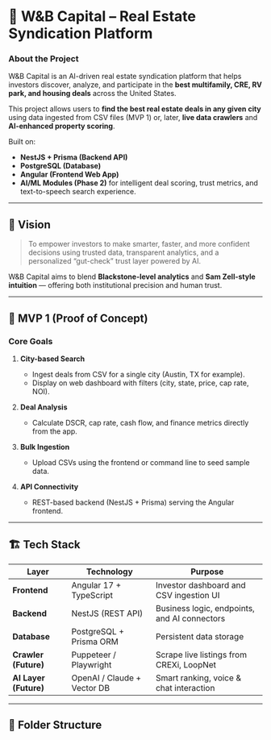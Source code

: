 # 🏢 W&B Capital – Real Estate Syndication Platform

### About the Project
W&B Capital is an AI-driven real estate syndication platform that helps investors discover, analyze, and participate in the **best multifamily, CRE, RV park, and housing deals** across the United States.

This project allows users to **find the best real estate deals in any given city** using data ingested from CSV files (MVP 1) or, later, **live data crawlers** and **AI-enhanced property scoring**.  

Built on:
- **NestJS + Prisma (Backend API)**  
- **PostgreSQL (Database)**  
- **Angular (Frontend Web App)**  
- **AI/ML Modules (Phase 2)** for intelligent deal scoring, trust metrics, and text-to-speech search experience.

---

## 🧠 Vision

> To empower investors to make smarter, faster, and more confident decisions using trusted data, transparent analytics, and a personalized “gut-check” trust layer powered by AI.

W&B Capital aims to blend **Blackstone-level analytics** and **Sam Zell-style intuition** — offering both institutional precision and human trust.

---

## 🚀 MVP 1 (Proof of Concept)

### Core Goals
1. **City-based Search**
   - Ingest deals from CSV for a single city (Austin, TX for example).
   - Display on web dashboard with filters (city, state, price, cap rate, NOI).

2. **Deal Analysis**
   - Calculate DSCR, cap rate, cash flow, and finance metrics directly from the app.

3. **Bulk Ingestion**
   - Upload CSVs using the frontend or command line to seed sample data.

4. **API Connectivity**
   - REST-based backend (NestJS + Prisma) serving the Angular frontend.

---

## 🏗️ Tech Stack

| Layer | Technology | Purpose |
|-------|-------------|----------|
| **Frontend** | Angular 17 + TypeScript | Investor dashboard and CSV ingestion UI |
| **Backend** | NestJS (REST API) | Business logic, endpoints, and AI connectors |
| **Database** | PostgreSQL + Prisma ORM | Persistent data storage |
| **Crawler (Future)** | Puppeteer / Playwright | Scrape live listings from CREXi, LoopNet |
| **AI Layer (Future)** | OpenAI / Claude + Vector DB | Smart ranking, voice & chat interaction |

---

## 🧩 Folder Structure

